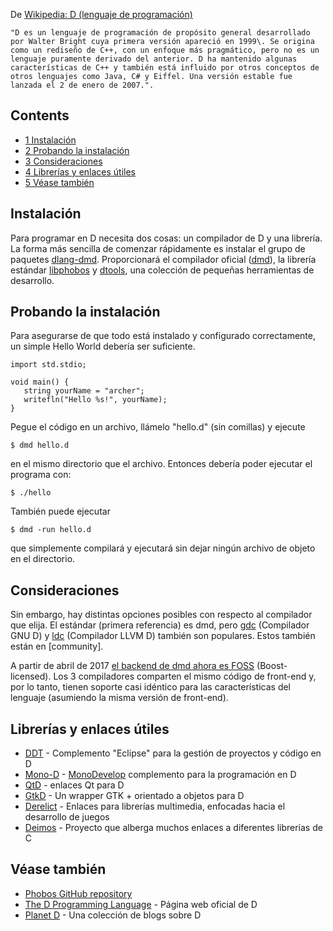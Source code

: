 De [Wikipedia: D (lenguaje de programación)](https://en.wikipedia.org/wiki/es:D_(lenguaje_de_programaci%C3%B3n) "wikipedia:es:D (lenguaje de programación)")

	"D es un lenguaje de programación de propósito general desarrollado por Walter Bright cuya primera versión apareció en 1999\. Se origina como un rediseño de C++, con un enfoque más pragmático, pero no es un lenguaje puramente derivado del anterior. D ha mantenido algunas características de C++ y también está influido por otros conceptos de otros lenguajes como Java, C# y Eiffel. Una versión estable fue lanzada el 2 de enero de 2007.".

## Contents

*   [1 Instalación](#Instalaci.C3.B3n)
*   [2 Probando la instalación](#Probando_la_instalaci.C3.B3n)
*   [3 Consideraciones](#Consideraciones)
*   [4 Librerías y enlaces útiles](#Librer.C3.ADas_y_enlaces_.C3.BAtiles)
*   [5 Véase también](#V.C3.A9ase_tambi.C3.A9n)

## Instalación

Para programar en D necesita dos cosas: un compilador de D y una librería. La forma más sencilla de comenzar rápidamente es instalar el grupo de paquetes [dlang-dmd](https://www.archlinux.org/groups/x86_64/dlang-dmd/). Proporcionará el compilador oficial ([dmd](https://www.archlinux.org/packages/?name=dmd)), la librería estándar [libphobos](https://www.archlinux.org/packages/?name=libphobos) y [dtools](https://www.archlinux.org/packages/?name=dtools), una colección de pequeñas herramientas de desarrollo.

## Probando la instalación

Para asegurarse de que todo está instalado y configurado correctamente, un simple Hello World debería ser suficiente.

```
import std.stdio;

void main() {
   string yourName = "archer";
   writefln("Hello %s!", yourName);
}

```

Pegue el código en un archivo, llámelo "hello.d" (sin comillas) y ejecute

```
$ dmd hello.d

```

en el mismo directorio que el archivo. Entonces debería poder ejecutar el programa con:

```
$ ./hello

```

También puede ejecutar

```
$ dmd -run hello.d

```

que simplemente compilará y ejecutará sin dejar ningún archivo de objeto en el directorio.

## Consideraciones

Sin embargo, hay distintas opciones posibles con respecto al compilador que elija. El estándar (primera referencia) es dmd, pero [gdc](https://www.archlinux.org/packages/?name=gdc) (Compilador GNU D) y [ldc](https://www.archlinux.org/packages/?name=ldc) (Compilador LLVM D) también son populares. Estos también están en [community].

A partir de abril de 2017 [el backend de dmd ahora es FOSS](https://github.com/dlang/dmd/pull/6680) (Boost-licensed). Los 3 compiladores comparten el mismo código de front-end y, por lo tanto, tienen soporte casi idéntico para las características del lenguaje (asumiendo la misma versión de front-end).

## Librerías y enlaces útiles

*   [DDT](https://code.google.com/p/ddt/) - Complemento "Eclipse" para la gestión de proyectos y código en D
*   [Mono-D](http://mono-d.alexanderbothe.com/) - [MonoDevelop](http://monodevelop.com/) complemento para la programación en D
*   [QtD](https://bitbucket.org/qtd/repo) - enlaces Qt para D
*   [GtkD](http://gtkd.org/) - Un wrapper GTK + orientado a objetos para D
*   [Derelict](https://github.com/aldacron/Derelict3) - Enlaces para librerías multimedia, enfocadas hacia el desarrollo de juegos
*   [Deimos](https://github.com/D-Programming-Deimos) - Proyecto que alberga muchos enlaces a diferentes librerías de C

## Véase también

*   [Phobos GitHub repository](https://github.com/D-Programming-Language/phobos/)
*   [The D Programming Language](http://dlang.org/) - Página web oficial de D
*   [Planet D](http://planet.dsource.org/) - Una colección de blogs sobre D